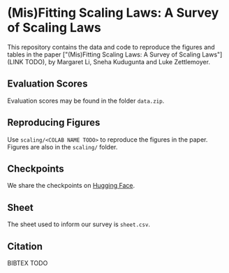 # (Mis)Fitting Scaling Laws: A Survey of Scaling Laws

This repository contains the data and code to reproduce the figures and tables in the paper ["(Mis)Fitting Scaling Laws: A Survey of Scaling Laws"](LINK TODO), by Margaret Li, Sneha Kudugunta and Luke Zettlemoyer.

## Evaluation Scores

Evaluation scores may be found in the folder `data.zip`.

## Reproducing Figures

Use `scaling/<COLAB NAME TODO>` to reproduce the figures in the paper. Figures are also in the `scaling/` folder.

## Checkpoints

We share the checkpoints on [Hugging Face](https://huggingface.co/misfitting). 

## Sheet

The sheet used to inform our survey is `sheet.csv`<TODO>.

## Citation

BIBTEX TODO
